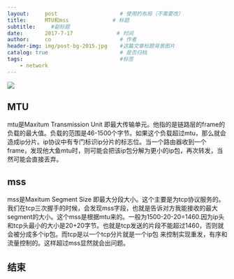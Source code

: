 ```yaml
---
layout:     post                    # 使用的布局（不需要改）
title:      MTU和mss              # 标题 
subtitle:     #副标题
date:       2017-7-17              # 时间
author:     co                      # 作者
header-img: img/post-bg-2015.jpg    #这篇文章标题背景图片
catalog: true                       # 是否归档
tags:                               #标签
    - network
---
```

![](https://gitee.com/whatplane/resource/raw/master/img/2843224-029d06502bd58f0e.png)
## MTU
mtu是Maxitum Transmission Unit 即最大传输单元。他指的是链路层的frame的负载的最大值。负载的范围是46-1500个字节。如果这个负载超过mtu，那么就会造成ip分片。ip协议中有专门标识ip分片的标志位。当一个路由器收到一个frame，发现他大鱼mtu时，则可能会把该ip包分解为更小的ip包，再次转发，当然可能会直接丢弃。
## mss
mss是Maxitum Segment Size 即最大分段大小。这个主要是为tcp协议服务的。我们在tcp三次握手的时候，会发现mss字段，也就是告诉对方我能接收的最大segment的大小。这个mss是根据mtu来的。一般为1500-20-20=1460.因为ip头和tcp头最小的大小是20+20字节。也就是tcp发送的片段不能超过1460，否则就会被分成多个ip包。而tcp是以一个tcp分片就是一个ip包
来控制实现重发，有序和流量控制的。这样超过mss显然就会出问题。

## 结束